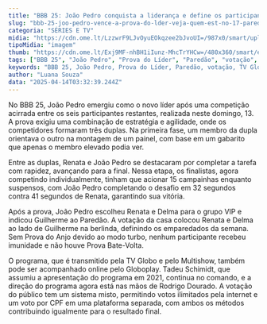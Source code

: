 ```yaml
---
title: "BBB 25: João Pedro conquista a liderança e define os participantes do 17º Paredão"
slug: "bbb-25-joo-pedro-vence-a-prova-do-lder-veja-quem-est-no-17-paredo"
categoria: "SÉRIES E TV"
midia: "https://cdn.ome.lt/LzzwrF9LJvOyuEOkqzee2bJvoUI=/987x0/smart/uploads/conteudo/fotos/bbb25-joao-pedro-17-lider.jpg"
tipoMidia: "imagem"
thumb: "https://cdn.ome.lt/Exj9MF-nhBH1iIunz-MhcTrYHCw=/480x360/smart/extras/conteudos/bbb25-joao-pedro-17-lider-peq.jpg"
tags: ["BBB 25", "João Pedro", "Prova do Líder", "Paredão", "votação", "TV Globo", "Globoplay", "Tadeu Schimidt"]
keywords: "BBB 25, João Pedro, Prova do Líder, Paredão, votação, TV Globo, Globoplay, Tadeu Schimidt"
author: "Luana Souza"
data: "2025-04-14T03:32:39.244Z"
---
```


No BBB 25, João Pedro emergiu como o novo líder após uma competição acirrada entre os seis participantes restantes, realizada neste domingo, 13. A prova exigiu uma combinação de estratégia e agilidade, onde os competidores formaram três duplas. Na primeira fase, um membro da dupla orientava o outro na montagem de um painel, com base em um gabarito que apenas o membro elevado podia ver.

Entre as duplas, Renata e João Pedro se destacaram por completar a tarefa com rapidez, avançando para a final. Nessa etapa, os finalistas, agora competindo individualmente, tinham que acionar 15 campainhas enquanto suspensos, com João Pedro completando o desafio em 32 segundos contra 41 segundos de Renata, garantindo sua vitória.

Após a prova, João Pedro escolheu Renata e Delma para o grupo VIP e indicou Guilherme ao Paredão. A votação da casa colocou Renata e Delma ao lado de Guilherme na berlinda, definindo os emparedados da semana. Sem Prova do Anjo devido ao modo turbo, nenhum participante recebeu imunidade e não houve Prova Bate-Volta.

O programa, que é transmitido pela TV Globo e pelo Multishow, também pode ser acompanhado online pelo Globoplay. Tadeu Schimidt, que assumiu a apresentação do programa em 2021, continua no comando, e a direção do programa agora está nas mãos de Rodrigo Dourado. A votação do público tem um sistema misto, permitindo votos ilimitados pela internet e um voto por CPF em uma plataforma separada, com ambos os métodos contribuindo igualmente para o resultado final.